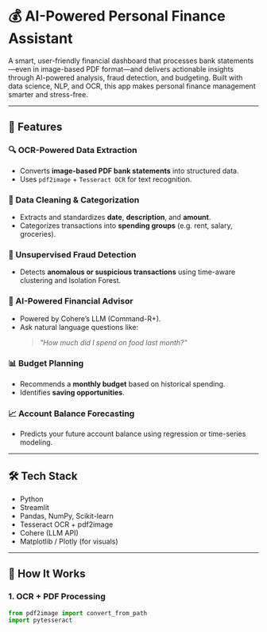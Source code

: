 # 💰 AI-Powered Personal Finance Assistant

A smart, user-friendly financial dashboard that processes bank statements—even in image-based PDF format—and delivers actionable insights through AI-powered analysis, fraud detection, and budgeting. Built with data science, NLP, and OCR, this app makes personal finance management smarter and stress-free.

---

## 🚀 Features

### 🔍 OCR-Powered Data Extraction
- Converts **image-based PDF bank statements** into structured data.
- Uses `pdf2image` + `Tesseract OCR` for text recognition.

### 🧹 Data Cleaning & Categorization
- Extracts and standardizes **date**, **description**, and **amount**.
- Categorizes transactions into **spending groups** (e.g. rent, salary, groceries).

### 🧠 Unsupervised Fraud Detection
- Detects **anomalous or suspicious transactions** using time-aware clustering and Isolation Forest.

### 💬 AI-Powered Financial Advisor
- Powered by Cohere’s LLM (Command-R+).
- Ask natural language questions like:  
  > *"How much did I spend on food last month?"*

### 📊 Budget Planning
- Recommends a **monthly budget** based on historical spending.
- Identifies **saving opportunities**.

### 📈 Account Balance Forecasting
- Predicts your future account balance using regression or time-series modeling.

---

## 🛠 Tech Stack

- Python
- Streamlit
- Pandas, NumPy, Scikit-learn
- Tesseract OCR + pdf2image
- Cohere (LLM API)
- Matplotlib / Plotly (for visuals)

---

## 🧪 How It Works

### 1. OCR + PDF Processing
```python
from pdf2image import convert_from_path
import pytesseract
